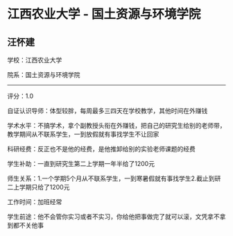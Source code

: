 # 江西农业大学 - 国土资源与环境学院

## 汪怀建

学校：江西农业大学

院系：国土资源与环境学院

* * *

评分：1.0

自证认识导师：体型较胖，每周最多三四天在学校教学，其他时间在外赚钱

学术水平：不搞学术，拿个副教授头衔在外赚钱，把自己的研究生给别的老师带，教学期间从不联系学生，一到放假就有事找学生不让回家

科研经费：反正也不是他的经费，是他推卸给别的实验老师课题的经费

学生补助：一直到研究生第二上学期一年半给了1200元

师生关系：1.一个学期5个月从不联系学生，一到寒暑假就有事找学生2.截止到研二上学期只给了1200元

工作时间：加班经常

学生前途：他不会管你实习或者不实习，你给他把事做完了就可以滚，文凭拿不拿到都不关他事
